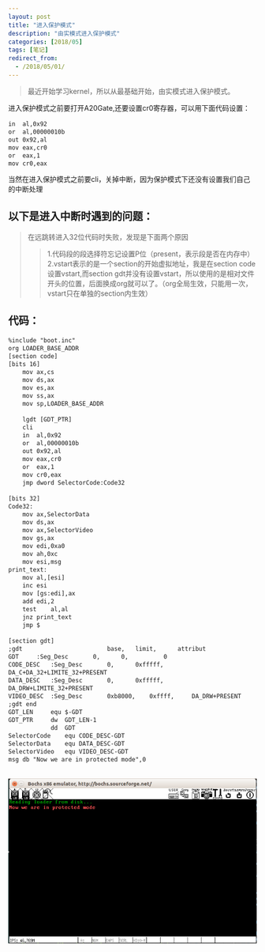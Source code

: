```yaml
---
layout: post
title: "进入保护模式"
description: "由实模式进入保护模式"
categories: [2018/05]
tags: [笔记]
redirect_from:
  - /2018/05/01/
---
```


> 最近开始学习kernel，所以从最基础开始，由实模式进入保护模式。

进入保护模式之前要打开A20Gate,还要设置cr0寄存器，可以用下面代码设置：
~~~
in	al,0x92
or	al,00000010b
out	0x92,al
mov	eax,cr0
or	eax,1
mov	cr0,eax
~~~

当然在进入保护模式之前要cli，关掉中断，因为保护模式下还没有设置我们自己的中断处理  

## 以下是进入中断时遇到的问题：

> 在远跳转进入32位代码时失败，发现是下面两个原因
> > 1.代码段的段选择符忘记设置P位（present，表示段是否在内存中）  
> > 2.vstart表示的是一个section的开始虚拟地址，我是在section code设置vstart,而section gdt并没有设置vstart，所以使用的是相对文件开头的位置，后面换成org就可以了。（org全局生效，只能用一次，vstart只在单独的section内生效）

## 代码：
~~~
%include "boot.inc"
org	LOADER_BASE_ADDR
[section code]
[bits 16]
	mov	ax,cs
	mov	ds,ax
	mov	es,ax
	mov	ss,ax
	mov	sp,LOADER_BASE_ADDR

	lgdt [GDT_PTR]
	cli
	in	al,0x92
	or	al,00000010b
	out	0x92,al
	mov	eax,cr0
	or	eax,1
	mov	cr0,eax
	jmp dword SelectorCode:Code32

[bits 32]
Code32:
	mov	ax,SelectorData
	mov	ds,ax
	mov	ax,SelectorVideo
	mov	gs,ax
	mov	edi,0xa0
	mov	ah,0xc
	mov	esi,msg
print_text:
	mov	al,[esi]
	inc	esi
	mov	[gs:edi],ax
	add	edi,2
	test	al,al
	jnz	print_text
	jmp $

[section gdt]
;gdt						base,	limit,		attribut
GDT		:Seg_Desc		0,		0,			0
CODE_DESC	:Seg_Desc		0,		0xfffff,	DA_C+DA_32+LIMITE_32+PRESENT
DATA_DESC	:Seg_Desc		0,		0xfffff,	DA_DRW+LIMITE_32+PRESENT
VIDEO_DESC	:Seg_Desc		0xb8000,	0xffff,		DA_DRW+PRESENT
;gdt end
GDT_LEN		equ $-GDT
GDT_PTR		dw	GDT_LEN-1
			dd	GDT
SelectorCode	equ CODE_DESC-GDT
SelectorData	equ DATA_DESC-GDT
SelectorVideo	equ VIDEO_DESC-GDT
msg db "Now we are in protected mode",0
~~~

&emsp;&emsp;&emsp;![descriptor](https://raw.githubusercontent.com/lm0963/lm0963.github.io/master/assets/images/screenshots/screen_shot_protected_mode.png)
